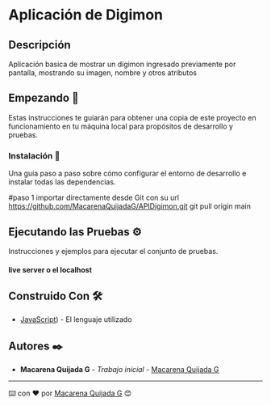 # Aplicación de Digimon

## Descripción

Aplicación basica de mostrar un digimon ingresado previamente por pantalla, mostrando su imagen, nombre y otros atributos

## Empezando 🚀

Estas instrucciones te guiarán para obtener una copia de este proyecto en funcionamiento en tu máquina local para propósitos de desarrollo y pruebas.


### Instalación 🔧

Una guía paso a paso sobre cómo configurar el entorno de desarrollo e instalar todas las dependencias.

#paso 1
importar directamente desde Git con su url https://github.com/MacarenaQuijadaG/APIDigimon.git
git pull origin main

## Ejecutando las Pruebas ⚙️

Instrucciones y ejemplos para ejecutar el conjunto de pruebas.

#### live server o el localhost

## Construido Con 🛠️

- [JavaScript](https://developer.mozilla.org/en-US/docs/Web/JavaScript)) - El lenguaje utilizado

## Autores ✒️

- **Macarena Quijada G** - _Trabajo inicial_ - [Macarena Quijada G](https://github.com/MacarenaQuijadaG)

---

⌨️ con ❤️ por [Macarena Quijada G](https://github.com/MacarenaQuijadaG) 😊
